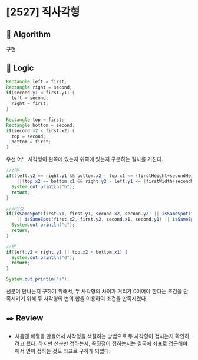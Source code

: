 # [2527] 직사각형

## :pushpin: **Algorithm**

구현

## :round_pushpin: **Logic**

```java
Rectangle left = first;
Rectangle right = second;
if(second.y1 < first.y1) {
  left = second;
  right = first;
}

Rectangle top = first;
Rectangle bottom = second;
if(second.x2 < first.x2) {
  top = second;
  bottom = first;
}
```

우선 어느 사각형이 왼쪽에 있는지 위쪽에 있는지 구분하는 절차를 거친다.<br/>

```java
//선분
if((left.y2 == right.y1 && bottom.x2 - top.x1 <= (firstHeight+secondHeight))
    ||(top.x2 == bottom.x1 && right.y2 - left.y1 <= (firstWidth+secondWidth)) ) {
  System.out.println("b");
  return;
}

//꼭짓점
if(isSameSpot(first.x1, first.y1, second.x2, second.y2) || isSameSpot(first.x2, first.y1,second.x1, second.y2)
    || isSameSpot(first.x2, first.y2, second.x1, second.y1) || isSameSpot(first.x1, first.y2, second.x2, second.y1)) {
  System.out.println("c");
  return;
}

//면
if(left.y2 < right.y1 || top.x2 < bottom.x1) {
  System.out.println("d");
  return;
}

System.out.println("a");
```

선분이 만나는지 구하기 위해서, 두 사각형의 사이가 거리가 0이어야 한다는 조건을 만족시키기 위해 두 사각형의 변의 합을 이용하여 조건을 만족시켰다.<br/>

## :black_nib: **Review**

- 처음엔 배열을 만들어서 사각형을 색칠하는 방법으로 두 사각형이 겹치는지 확인하려고 했다. 하지만 선분만 접하는지, 꼭짓점이 접하는지는 결국에 좌표로 접근해야해서 면이 접하는 것도 좌표로 구하게 되었다.
